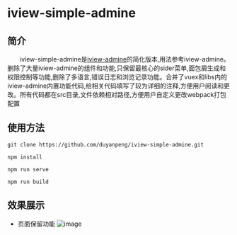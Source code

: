 # iview-simple-admine

## 简介
&emsp;&emsp;iview-simple-admine是[iview-admine](https://github.com/iview/iview-admin)的简化版本,用法参考iview-admine。删除了大量iview-admine的组件和功能,只保留最核心的sider菜单,面包屑生成和权限控制等功能,删除了多语言,错误日志和浏览记录功能。合并了vuex和libs内的iview-admine内置功能代码,给相关代码填写了较为详细的注释,方便用户阅读和更改。所有代码都在src目录,文件依赖相对路径,方便用户自定义更改webpack打包配置
## 使用方法
```
git clone https://github.com/duyanpeng/iview-simple-admine.git

npm install

npm run serve

npm run build
```

## 效果展示

- 页面保留功能
![image](https://github.com/duyanpeng/iview-simple-admine/blob/master/src/assets/home.jpg)

